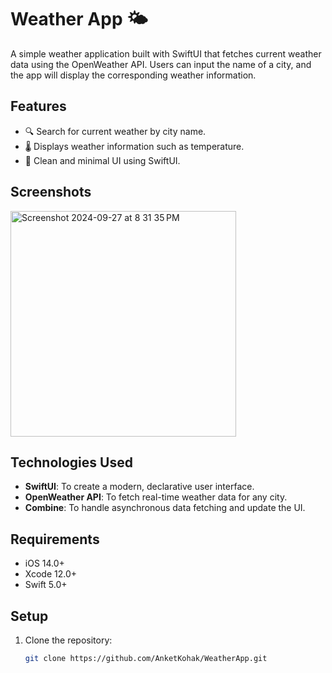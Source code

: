 # Weather App 🌤️

A simple weather application built with SwiftUI that fetches current weather data using the OpenWeather API. Users can input the name of a city, and the app will display the corresponding weather information.

## Features
- 🔍 Search for current weather by city name.
- 🌡️ Displays weather information such as temperature.
- 🎨 Clean and minimal UI using SwiftUI.

## Screenshots

<img width="361" alt="Screenshot 2024-09-27 at 8 31 35 PM" src="https://github.com/user-attachments/assets/4d11af8c-d73b-44d4-9677-77ecea2765c8">

## Technologies Used
- **SwiftUI**: To create a modern, declarative user interface.
- **OpenWeather API**: To fetch real-time weather data for any city.
- **Combine**: To handle asynchronous data fetching and update the UI.

## Requirements
- iOS 14.0+
- Xcode 12.0+
- Swift 5.0+

## Setup
1. Clone the repository:
   ```bash
   git clone https://github.com/AnketKohak/WeatherApp.git
